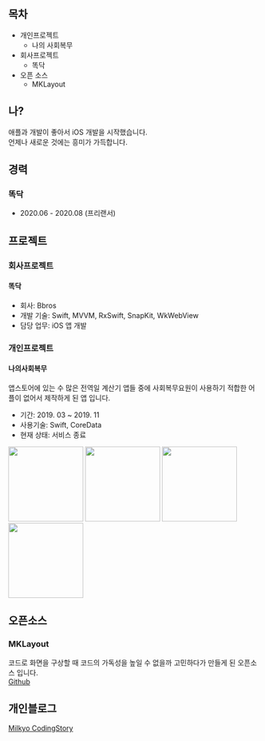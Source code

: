 ## 목차



- 개인프로젝트
  - 나의 사회복무
- 회사프로젝트
  - 똑닥
- 오픈 소스
  - MKLayout



## 나?

애플과 개발이 좋아서 iOS 개발을 시작했습니다.  
언제나 새로운 것에는 흥미가 가득합니다.  

## 경력
### 똑닥
- 2020.06 - 2020.08 (프리랜서)

## 프로젝트

### 회사프로젝트
#### 똑닥

- 회사: Bbros
- 개발 기술: Swift, MVVM, RxSwift, SnapKit, WkWebView
- 담당 업무: iOS 앱 개발


### 개인프로젝트
#### 나의사회복무

앱스토어에 있는 수 많은 전역일 계산기 앱들 중에 사회복무요원이 사용하기 적합한 어플이 없어서 제작하게 된 앱 입니다.


- 기간: 2019. 03 ~ 2019. 11
- 사용기술: Swift, CoreData
- 현재 상태: 서비스 종료

<div>
<img width="150" src="https://user-images.githubusercontent.com/10572119/69313231-4f09bf80-0c74-11ea-8c05-3eb6e9ee622b.png">
<img width="150" src="https://user-images.githubusercontent.com/10572119/69313307-87110280-0c74-11ea-9c8c-07432ab46887.png">
<img width="150" src="https://user-images.githubusercontent.com/10572119/69313315-8f693d80-0c74-11ea-8dfb-9e10bde2bef9.png">
<img width="150" src="https://user-images.githubusercontent.com/10572119/69313322-92642e00-0c74-11ea-9c5b-c3abe0a10d35.png">
</div>

## 오픈소스

### MKLayout
코드로 화면을 구상할 때 코드의 가독성을 높일 수 없을까 고민하다가 만들게 된 오픈소스 입니다.  
[Github]

## 개인블로그

[Milkyo CodingStory]



[Milkyo CodingStory]: https://milyo-codingstories.tistory.com
[Github]: https://github.com/dp221125/MKLayout
##### 
